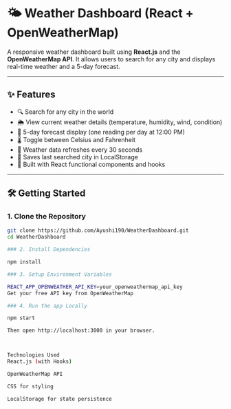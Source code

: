 # 🌤️ Weather Dashboard (React + OpenWeatherMap)

A responsive weather dashboard built using **React.js** and the **OpenWeatherMap API**. It allows users to search for any city and displays real-time weather and a 5-day forecast.

---

## ✨ Features

- 🔍 Search for any city in the world
- 🌦️ View current weather details (temperature, humidity, wind, condition)
- 📅 5-day forecast display (one reading per day at 12:00 PM)
- 🌡️ Toggle between Celsius and Fahrenheit
- 🔁 Weather data refreshes every 30 seconds
- 💾 Saves last searched city in LocalStorage
- 🔧 Built with React functional components and hooks

---

## 🛠 Getting Started

### 1. Clone the Repository

```bash
git clone https://github.com/Ayushi190/WeatherDashboard.git
cd WeatherDashboard

### 2. Install Dependencies

npm install

### 3. Setup Environment Variables

REACT_APP_OPENWEATHER_API_KEY=your_openweathermap_api_key
Get your free API key from OpenWeatherMap

### 4. Run the app Locally

npm start

Then open http://localhost:3000 in your browser.



Technologies Used
React.js (with Hooks)

OpenWeatherMap API

CSS for styling

LocalStorage for state persistence
